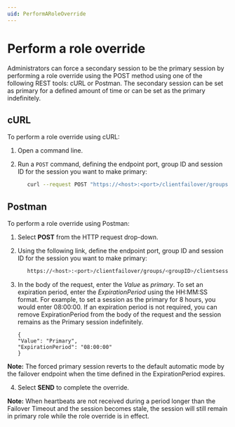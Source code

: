 ```yaml
---
uid: PerformARoleOverride
---
```


# Perform a role override

Administrators can force a secondary session to be the primary session by performing a role override using the POST method using one of the following REST tools: cURL or Postman. The secondary session can be set as primary for a defined amount of time or can be set as the primary indefinitely.

## cURL

To perform a role override using cURL:

1. Open a command line.

2. Run a `POST` command, defining the endpoint port, group ID and session ID for the session you want to make primary:

   ```bash
      curl --request POST "https://<host>:<port>/clientfailover/groups/<groupID>/clientsessions/<sessionID>/roleoverride" --data-raw "{"Value": "Primary"}"
      ```
## Postman

To perform a role override using Postman:

1. Select **POST** from the HTTP request drop-down.

2. Using the following link, define the endpoint port, group ID and session ID for the session you want to make primary:

   ```bash
      https://<host>:<port>/clientfailover/groups/<groupID>/clientsessions/<sessionID>/roleoverride
      ```

3. In the body of the request, enter the _Value_ as _primary_. To set an expiration period, enter the _ExpirationPeriod_ using the HH:MM:SS format. For example, to set a session as the primary for 8 hours, you would enter 08:00:00. If an expiration period is not required, you can remove ExpirationPeriod from the body of the request and the session remains as the Primary session indefinitely.
      
      ``` 
   {
     "Value": "Primary",
     "ExpirationPeriod": "08:00:00"
   }
   ```
**Note:** The forced primary session reverts to the default automatic mode by the failover endpoint when the time defined in the ExpirationPeriod expires.

4. Select **SEND** to complete the override. 

**Note:** When heartbeats are not received during a period longer than the Failover Timeout and the session becomes stale, the session will still remain in primary role while the role override is in effect.
